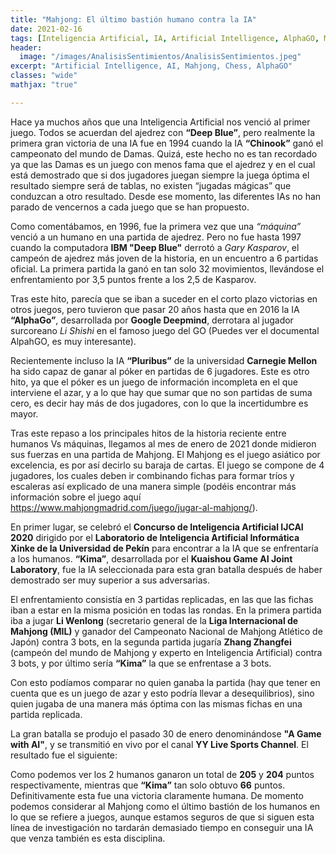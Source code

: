 ```yaml
---
title: "Mahjong: El último bastión humano contra la IA"
date: 2021-02-16
tags: [Inteligencia Artificial, IA, Artificial Intelligence, AlphaGO, Mahjong, chess]
header:
  image: "/images/AnalisisSentimientos/AnalisisSentimientos.jpeg"
excerpt: "Artificial Intelligence, AI, Mahjong, Chess, AlphaGO"
classes: "wide"
mathjax: "true"

---
```


Hace ya muchos años que una Inteligencia Artificial nos venció al primer juego. Todos se acuerdan del ajedrez con **“Deep Blue”**, pero realmente la primera gran victoria de una IA fue en 1994 cuando la IA **“Chinook”** ganó el campeonato del mundo de Damas. Quizá, este hecho no es tan recordado ya que las Damas es un juego con menos fama que el ajedrez y en el cual está demostrado que si dos jugadores juegan siempre la juega óptima el resultado siempre será de tablas, no existen “jugadas mágicas” que conduzcan a otro resultado. Desde ese momento, las diferentes IAs no han parado de vencernos a cada juego que se han propuesto. 

Como comentábamos, en 1996, fue la primera vez que una *“máquina”* venció a un humano en una partida de ajedrez. Pero no fue hasta 1997 cuando la computadora **IBM "Deep Blue"** derrotó a *Gary Kasparov*, el campeón de ajedrez más joven de la historia, en un encuentro a 6 partidas oficial. La primera partida la ganó en tan solo 32 movimientos, llevándose el enfrentamiento por 3,5 puntos frente a los 2,5 de Kasparov. 

Tras este hito, parecía que se iban a suceder en el corto plazo victorias en otros juegos, pero tuvieron que pasar 20 años hasta que en 2016 la IA **“AlphaGo”**, desarrollada por **Google Deepmind**, derrotara al jugador surcoreano *Li Shishi* en el famoso juego del GO (Puedes ver el documental AlpahGO, es muy interesante).

Recientemente incluso la IA **“Pluribus”** de la universidad **Carnegie Mellon** ha sido capaz de ganar al póker en partidas de 6 jugadores. Este es otro hito, ya que el póker es un juego de información incompleta en el que interviene el azar, y a lo que hay que sumar que no son partidas de suma cero, es decir hay más de dos jugadores, con lo que la incertidumbre es mayor. 

Tras este repaso a los principales hitos de la historia reciente entre humanos Vs máquinas, llegamos al mes de enero de 2021 donde midieron sus fuerzas en una partida de Mahjong. El Mahjong es el juego asiático por excelencia, es por así decirlo su baraja de cartas. El juego se compone de 4 jugadores, los cuales deben ir combinando fichas para formar tríos y escaleras así explicado de una manera simple (podéis encontrar más información sobre el juego aquí https://www.mahjongmadrid.com/juego/jugar-al-mahjong/).

En primer lugar, se celebró el **Concurso de Inteligencia Artificial IJCAI 2020** dirigido por el **Laboratorio de Inteligencia Artificial Informática Xinke de la Universidad de Pekín** para encontrar a la IA que se enfrentaría a los humanos. **“Kima”**, desarrollada por el **Kuaishou Game AI Joint Laboratory**, fue la IA seleccionada para esta gran batalla después de haber demostrado ser muy superior a sus adversarias.

El enfrentamiento consistía en 3 partidas replicadas, en las que las fichas iban a estar en la misma posición en todas las rondas. En la primera partida iba a jugar **Li Wenlong** (secretario general de la **Liga Internacional de Mahjong (MIL)** y ganador del Campeonato Nacional de Mahjong Atlético de Japón) contra 3 bots, en la segunda partida jugaría **Zhang Zhangfei** (campeón del mundo de Mahjong y experto en Inteligencia Artificial) contra 3 bots, y por último sería **“Kima”** la que se enfrentase a 3 bots.

Con esto podíamos comparar no quien ganaba la partida (hay que tener en cuenta que es un juego de azar y esto podría llevar a desequilibrios), sino quien jugaba de una manera más óptima con las mismas fichas en una partida replicada.

La gran batalla  se produjo el pasado 30 de enero denominándose **"A Game with AI"**, y se transmitió en vivo por el canal **YY Live Sports Channel**. El resultado fue el siguiente: 

Como podemos ver los 2 humanos ganaron un total de **205** y **204** puntos respectivamente, mientras que **“Kima”** tan solo obtuvo **66** puntos. Definitivamente esta fue una victoria claramente humana. De momento podemos considerar al Mahjong como el último bastión de los humanos en lo que se refiere a juegos, aunque estamos seguros de que si siguen esta línea de investigación no tardarán demasiado tiempo en conseguir una IA que venza también es esta disciplina.
